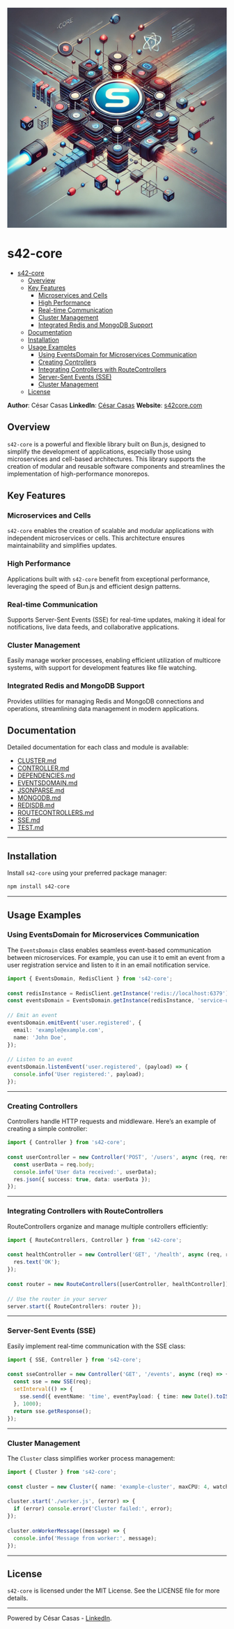 ![s42-core](./DOCUMENTATION/s42-core.png)

# s42-core
- [s42-core](#s42-core)
	- [Overview](#overview)
	- [Key Features](#key-features)
		- [Microservices and Cells](#microservices-and-cells)
		- [High Performance](#high-performance)
		- [Real-time Communication](#real-time-communication)
		- [Cluster Management](#cluster-management)
		- [Integrated Redis and MongoDB Support](#integrated-redis-and-mongodb-support)
	- [Documentation](#documentation)
	- [Installation](#installation)
	- [Usage Examples](#usage-examples)
		- [Using EventsDomain for Microservices Communication](#using-eventsdomain-for-microservices-communication)
		- [Creating Controllers](#creating-controllers)
		- [Integrating Controllers with RouteControllers](#integrating-controllers-with-routecontrollers)
		- [Server-Sent Events (SSE)](#server-sent-events-sse)
		- [Cluster Management](#cluster-management-1)
	- [License](#license)

**Author**: César Casas
**LinkedIn**: [César Casas](https://www.linkedin.com/in/cesarcasas/)
**Website**: [s42core.com](https://s42core.com)

## Overview

`s42-core` is a powerful and flexible library built on Bun.js, designed to simplify the development of applications, especially those using microservices and cell-based architectures. This library supports the creation of modular and reusable software components and streamlines the implementation of high-performance monorepos.

## Key Features

### Microservices and Cells

`s42-core` enables the creation of scalable and modular applications with independent microservices or cells. This architecture ensures maintainability and simplifies updates.

### High Performance

Applications built with `s42-core` benefit from exceptional performance, leveraging the speed of Bun.js and efficient design patterns.

### Real-time Communication

Supports Server-Sent Events (SSE) for real-time updates, making it ideal for notifications, live data feeds, and collaborative applications.

### Cluster Management

Easily manage worker processes, enabling efficient utilization of multicore systems, with support for development features like file watching.

### Integrated Redis and MongoDB Support

Provides utilities for managing Redis and MongoDB connections and operations, streamlining data management in modern applications.

## Documentation

Detailed documentation for each class and module is available:

- [CLUSTER.md](./DOCUMENTATION/CLUSTER.md)
- [CONTROLLER.md](./DOCUMENTATION/CONTROLLER.md)
- [DEPENDENCIES.md](./DOCUMENTATION/DEPENDENCIES.md)
- [EVENTSDOMAIN.md](./DOCUMENTATION/EVENTSDOMAIN.md)
- [JSONPARSE.md](./DOCUMENTATION/JSONPARSE.md)
- [MONGODB.md](./DOCUMENTATION/MONGODB.md)
- [REDISDB.md](./DOCUMENTATION/REDISDB.md)
- [ROUTECONTROLLERS.md](./DOCUMENTATION/ROUTECONTROLLERS.md)
- [SSE.md](./DOCUMENTATION/SSE.md)
- [TEST.md](./DOCUMENTATION/TEST.md)

---

## Installation

Install `s42-core` using your preferred package manager:

```bash
npm install s42-core
```

---

## Usage Examples

### Using EventsDomain for Microservices Communication

The `EventsDomain` class enables seamless event-based communication between microservices. For example, you can use it to emit an event from a user registration service and listen to it in an email notification service.

```typescript
import { EventsDomain, RedisClient } from 's42-core';

const redisInstance = RedisClient.getInstance('redis://localhost:6379');
const eventsDomain = EventsDomain.getInstance(redisInstance, 'service-uuid');

// Emit an event
eventsDomain.emitEvent('user.registered', {
  email: 'example@example.com',
  name: 'John Doe',
});

// Listen to an event
eventsDomain.listenEvent('user.registered', (payload) => {
  console.info('User registered:', payload);
});
```

---

### Creating Controllers

Controllers handle HTTP requests and middleware. Here’s an example of creating a simple controller:

```typescript
import { Controller } from 's42-core';

const userController = new Controller('POST', '/users', async (req, res) => {
  const userData = req.body;
  console.info('User data received:', userData);
  res.json({ success: true, data: userData });
});
```

---

### Integrating Controllers with RouteControllers

RouteControllers organize and manage multiple controllers efficiently:

```typescript
import { RouteControllers, Controller } from 's42-core';

const healthController = new Controller('GET', '/health', async (req, res) => {
  res.text('OK');
});

const router = new RouteControllers([userController, healthController]);

// Use the router in your server
server.start({ RouteControllers: router });
```

---

### Server-Sent Events (SSE)

Easily implement real-time communication with the SSE class:

```typescript
import { SSE, Controller } from 's42-core';

const sseController = new Controller('GET', '/events', async (req) => {
  const sse = new SSE(req);
  setInterval(() => {
    sse.send({ eventName: 'time', eventPayload: { time: new Date().toISOString() } });
  }, 1000);
  return sse.getResponse();
});
```

---

### Cluster Management

The `Cluster` class simplifies worker process management:

```typescript
import { Cluster } from 's42-core';

const cluster = new Cluster({ name: 'example-cluster', maxCPU: 4, watch: true });

cluster.start('./worker.js', (error) => {
  if (error) console.error('Cluster failed:', error);
});

cluster.onWorkerMessage((message) => {
  console.info('Message from worker:', message);
});
```

---

## License

`s42-core` is licensed under the MIT License. See the LICENSE file for more details.

---

Powered by César Casas - [LinkedIn](https://www.linkedin.com/in/cesarcasas/).

